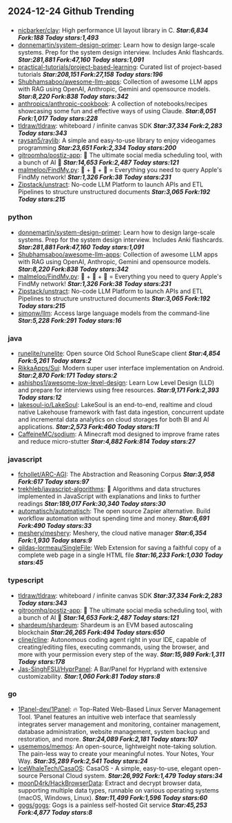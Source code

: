 ## 2024-12-24 Github Trending

### 
* [nicbarker/clay](https://github.com/nicbarker/clay): High performance UI layout library in C. ***Star:6,834 Fork:188 Today stars:1,493***
* [donnemartin/system-design-primer](https://github.com/donnemartin/system-design-primer): Learn how to design large-scale systems. Prep for the system design interview. Includes Anki flashcards. ***Star:281,881 Fork:47,160 Today stars:1,091***
* [practical-tutorials/project-based-learning](https://github.com/practical-tutorials/project-based-learning): Curated list of project-based tutorials ***Star:208,151 Fork:27,158 Today stars:196***
* [Shubhamsaboo/awesome-llm-apps](https://github.com/Shubhamsaboo/awesome-llm-apps): Collection of awesome LLM apps with RAG using OpenAI, Anthropic, Gemini and opensource models. ***Star:8,220 Fork:838 Today stars:342***
* [anthropics/anthropic-cookbook](https://github.com/anthropics/anthropic-cookbook): A collection of notebooks/recipes showcasing some fun and effective ways of using Claude. ***Star:8,051 Fork:1,017 Today stars:228***
* [tldraw/tldraw](https://github.com/tldraw/tldraw): whiteboard / infinite canvas SDK ***Star:37,334 Fork:2,283 Today stars:343***
* [raysan5/raylib](https://github.com/raysan5/raylib): A simple and easy-to-use library to enjoy videogames programming ***Star:23,651 Fork:2,334 Today stars:200***
* [gitroomhq/postiz-app](https://github.com/gitroomhq/postiz-app): 📨 The ultimate social media scheduling tool, with a bunch of AI 🤖 ***Star:14,653 Fork:2,487 Today stars:121***
* [malmeloo/FindMy.py](https://github.com/malmeloo/FindMy.py): 🍏 + 🎯 + 🐍 = Everything you need to query Apple's FindMy network! ***Star:1,326 Fork:38 Today stars:231***
* [Zipstack/unstract](https://github.com/Zipstack/unstract): No-code LLM Platform to launch APIs and ETL Pipelines to structure unstructured documents ***Star:3,065 Fork:192 Today stars:215***

### python
* [donnemartin/system-design-primer](https://github.com/donnemartin/system-design-primer): Learn how to design large-scale systems. Prep for the system design interview. Includes Anki flashcards. ***Star:281,881 Fork:47,160 Today stars:1,091***
* [Shubhamsaboo/awesome-llm-apps](https://github.com/Shubhamsaboo/awesome-llm-apps): Collection of awesome LLM apps with RAG using OpenAI, Anthropic, Gemini and opensource models. ***Star:8,220 Fork:838 Today stars:342***
* [malmeloo/FindMy.py](https://github.com/malmeloo/FindMy.py): 🍏 + 🎯 + 🐍 = Everything you need to query Apple's FindMy network! ***Star:1,326 Fork:38 Today stars:231***
* [Zipstack/unstract](https://github.com/Zipstack/unstract): No-code LLM Platform to launch APIs and ETL Pipelines to structure unstructured documents ***Star:3,065 Fork:192 Today stars:215***
* [simonw/llm](https://github.com/simonw/llm): Access large language models from the command-line ***Star:5,228 Fork:291 Today stars:16***

### java
* [runelite/runelite](https://github.com/runelite/runelite): Open source Old School RuneScape client ***Star:4,854 Fork:5,261 Today stars:2***
* [RikkaApps/Sui](https://github.com/RikkaApps/Sui): Modern super user interface implementation on Android. ***Star:2,870 Fork:171 Today stars:2***
* [ashishps1/awesome-low-level-design](https://github.com/ashishps1/awesome-low-level-design): Learn Low Level Design (LLD) and prepare for interviews using free resources. ***Star:9,171 Fork:2,393 Today stars:12***
* [lakesoul-io/LakeSoul](https://github.com/lakesoul-io/LakeSoul): LakeSoul is an end-to-end, realtime and cloud native Lakehouse framework with fast data ingestion, concurrent update and incremental data analytics on cloud storages for both BI and AI applications. ***Star:2,573 Fork:460 Today stars:11***
* [CaffeineMC/sodium](https://github.com/CaffeineMC/sodium): A Minecraft mod designed to improve frame rates and reduce micro-stutter ***Star:4,882 Fork:814 Today stars:27***

### javascript
* [fchollet/ARC-AGI](https://github.com/fchollet/ARC-AGI): The Abstraction and Reasoning Corpus ***Star:3,958 Fork:617 Today stars:97***
* [trekhleb/javascript-algorithms](https://github.com/trekhleb/javascript-algorithms): 📝 Algorithms and data structures implemented in JavaScript with explanations and links to further readings ***Star:189,017 Fork:30,340 Today stars:30***
* [automatisch/automatisch](https://github.com/automatisch/automatisch): The open source Zapier alternative. Build workflow automation without spending time and money. ***Star:6,691 Fork:490 Today stars:33***
* [meshery/meshery](https://github.com/meshery/meshery): Meshery, the cloud native manager ***Star:6,354 Fork:1,930 Today stars:9***
* [gildas-lormeau/SingleFile](https://github.com/gildas-lormeau/SingleFile): Web Extension for saving a faithful copy of a complete web page in a single HTML file ***Star:16,233 Fork:1,030 Today stars:45***

### typescript
* [tldraw/tldraw](https://github.com/tldraw/tldraw): whiteboard / infinite canvas SDK ***Star:37,334 Fork:2,283 Today stars:343***
* [gitroomhq/postiz-app](https://github.com/gitroomhq/postiz-app): 📨 The ultimate social media scheduling tool, with a bunch of AI 🤖 ***Star:14,653 Fork:2,487 Today stars:121***
* [shardeum/shardeum](https://github.com/shardeum/shardeum): Shardeum is an EVM based autoscaling blockchain ***Star:26,265 Fork:494 Today stars:650***
* [cline/cline](https://github.com/cline/cline): Autonomous coding agent right in your IDE, capable of creating/editing files, executing commands, using the browser, and more with your permission every step of the way. ***Star:15,989 Fork:1,311 Today stars:178***
* [Jas-SinghFSU/HyprPanel](https://github.com/Jas-SinghFSU/HyprPanel): A Bar/Panel for Hyprland with extensive customizability. ***Star:1,060 Fork:81 Today stars:8***

### go
* [1Panel-dev/1Panel](https://github.com/1Panel-dev/1Panel): 🔥 Top-Rated Web-Based Linux Server Management Tool. 1Panel features an intuitive web interface that seamlessly integrates server management and monitoring, container management, database administration, website management, system backup and restoration, and more. ***Star:24,089 Fork:2,181 Today stars:107***
* [usememos/memos](https://github.com/usememos/memos): An open-source, lightweight note-taking solution. The pain-less way to create your meaningful notes. Your Notes, Your Way. ***Star:35,289 Fork:2,541 Today stars:24***
* [IceWhaleTech/CasaOS](https://github.com/IceWhaleTech/CasaOS): CasaOS - A simple, easy-to-use, elegant open-source Personal Cloud system. ***Star:26,992 Fork:1,479 Today stars:34***
* [moonD4rk/HackBrowserData](https://github.com/moonD4rk/HackBrowserData): Extract and decrypt browser data, supporting multiple data types, runnable on various operating systems (macOS, Windows, Linux). ***Star:11,499 Fork:1,596 Today stars:60***
* [gogs/gogs](https://github.com/gogs/gogs): Gogs is a painless self-hosted Git service ***Star:45,253 Fork:4,877 Today stars:8***
